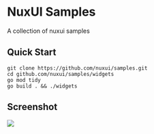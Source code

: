 # NuxUI Samples

A collection of nuxui samples

## Quick Start

```
git clone https://github.com/nuxui/samples.git
cd github.com/nuxui/samples/widgets
go mod tidy
go build . && ./widgets
```

## Screenshot

![](https://gitee.com/nuxui/website/raw/master/static/samples/screenshot_widgets.webp)
